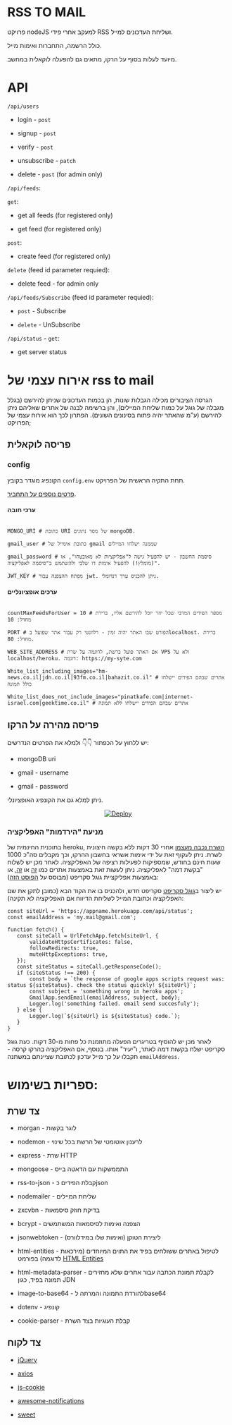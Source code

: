 # RSS TO MAIL

פרויקט nodeJS למעקב אחרי פידי RSS ושליחת העדכונים למייל.

כולל הרשמה, התחברות ואימות מייל.

מיועד לעלות בסוף על הרקו, מתאים גם להפעלה לוקאלית במחשב.

  

# API

`/api/users`

* login - `post`

* signup - `post`

* verify - `post`

* unsubscribe - `patch`

* delete - `post` (for admin only)

  

`/api/feeds`:

  

`get`:

* get all feeds (for registered only)

* get feed (for registered only)

  

`post`:

* create feed (for registered only)

  

`delete` (feed id parameter requied):

* delete feed - for admin only

  

`/api/feeds/Subscribe` (feed id parameter requied):

*  `post` - Subscribe

*  `delete` - UnSubscribe

  

`/api/status` - `get`:

* get server status

  

# אירוח עצמי של rss to mail

הגרסה הציבורים מכילה הגבלות שונות, הן בכמות העדכונים שניתן להירשם (בגלל מגבלה של גוגל על כמות שליחת המיילים), והן ברשימה לבנה של אתרים שאליהם ניתן להירשם (ע"מ שהאתר יהיה פתוח בסינונים השונים).
הפתרון לכך הוא אירוח עצמי של הפרויקט;

  

## פריסה לוקאלית

  

### config

הקונפיג מוגדר בקובץ `config.env` תחת התקיה הראשית של הפרויקט.

  

[פרטים נוספים על התחביר](https://www.npmjs.com/package/dotenv  "פרטים נוספים על התחביר").

#### ערכי חובה

```

MONGO_URI # כתובת URI של מסד נתונים mongoDB.

gmail_user # כתובת אימייל של gmail שממנה ישלחו המיילים

gmail_password # סיסמת החשבון - יש להפעיל גישה ל"אפליקציות לא מאובטחו", או (מומלץ!) להפעיל אימות דו שלבי ולהשתמש ב"סיסמה לאפליקציה".

JWT_KEY # מפתח ההצפנה עבור jwt. ניתן להכניס ערך רנדומלי.

```

#### ערכים אופציונליים

```

countMaxFeedsForUser = 10 # מספר הפידים המרבי שכל יוזר יוכל להירשם אליו, ברירת מחדל: 10

PORT # הפורט שבו האתר יהיה זמין - רלוונטי רק עבור אתר שפועל בlocalhost. ברירת מחדל: 80.

WEB_SITE_ADDRESS # אם האתר פועל ברשת, לדוגמה על שרת VPS ולא על localhost/heroku. דוגמה: https://my-syte.com

White_list_including_images="hm-news.co.il|jdn.co.il|93fm.co.il|bahazit.co.il" # אתרים שבהם הפידים יישלחו כולל תמונה

White_list_does_not_include_images="pinatkafe.com|internet-israel.com|geektime.co.il" # אתרים שבהם הפידים יישלחו ללא תמונה

```

## פריסה מהירה על הרקו

יש ללחוץ על הכפתור 👇👇 ולמלא את הפרטים הנדרשים:

* mongoDB uri

* gmail - username

* gmail - password

ניתן למלא גם את הקונפיג האופציונלי.

  

<div  align='center'>

[![Deploy](https://www.herokucdn.com/deploy/button.svg)](https://heroku.com/deploy?template=https://github.com/ShlomoCode/rss-to-mail/tree/master)

</div>

  
### מניעת "הירדמות" האפליקציה
בתוכנית החינמית של heroku, [השרת נכבה מעצמו](https://devcenter.heroku.com/articles/free-dyno-hours#dyno-sleeping) אחרי 30 דקות ללא בקשה חיצונית לשרת.
ניתן לעקוף זאת על ידי אימות אשראי בחשבון ההרקו, וכך מקבלים סה"כ 1000 שעות חינם בחודש, שמספיקות לפעילות רציפה של האפליקציה.
לאחר מכן יש לשלוח "בקשת דמה" לאפליקציה.
 ניתן לעשות זאת באמצעות אתרים כמו [זה](https://kaffeine.herokuapp.com/) או [זה](https://www.downnotifier.com/), או באמצעות אפליקציית גוגל סקריפט (מבוסס על [הפוסט הזה](https://blog.chv.ovh/site-monitoring)):
 
יש ליצור ב[גוגל סקריפט](https://script.google.com) סקריפט חדש, ולהכניס בו את הקוד הבא (כמובן לתקן את שם האפליקציה וכתובת המייל לשליחת הדיווח אם האפליקציה לא תקינה):
 ```JS
 const siteUrl = 'https://appname.herokuapp.com/api/status';
const emailAddress = 'my.mail@gmail.com';

function fetch() {
    const siteCall = UrlFetchApp.fetch(siteUrl, {
        validateHttpsCertificates: false,
        followRedirects: true,
        muteHttpExceptions: true,
    });
    const siteStatus = siteCall.getResponseCode();
    if (siteStatus !== 200) {
        const body = `the response of google apps scripts request was: status ${siteStatus}. check the status quickly! ${siteUrl}`;
        const subject = 'something wrong in heroku apps';
        GmailApp.sendEmail(emailAddress, subject, body);
        Logger.log('something failed. email send succesfuly');
    } else {
        Logger.log(`${siteUrl} is ${siteStatus} code.`);
    }
}
```
לאחר מכן יש להוסיף בטריגרים הפעלה מתוזמנת כל פחות מ-30 דקות.
כעת גוגל סקריפט ישלח בקשות דמה לאתר, ו"יעיר" אותו. בנוסף, אם האפליקציה בהרקו קרסה - תקבלו על כך מייל עדכון לכתובת שציינתם במשתנה `emailAddress`.

# ספריות בשימוש:

## צד שרת

* morgan - לוגר בקשות

* nodemon - לרענון אוטומטי של הרשת בכל שינוי

* express - שרת HTTP

* mongoose - התממשקות עם הדאטה בייס

* rss-to-json - קבלת הפידים כjson

* nodemailer - שליחת המיילים

* zxcvbn - בדיקת חוזק סיסמאות

* bcrypt - הצפנה ואימות לסיסמאות המשתמשים

* jsonwebtoken - ליצירת הטוקן (ואימות שלו במידלוורס)

* html-entities - לטיפול באתרים ששולחים בפיד את התוים המיוחדים (מירכאות לדוגמה) בפורמט [HTML Entities](https://www.w3schools.com/html/html_entities.asp)

* html-metadata-parser - לקבלת תמונת הכתבה עבור אתרים שלא מחזירים תמונה בפיד, כגון JDN

* image-to-base64 - להורדת התמונה והמרתה לbase64

* dotenv - קונפיג

* cookie-parser - קבלת העוגיות בצד השרת

## צד לקוח

* [jQuery](https://jquery.com)

* [axios](https://github.com/axios/axios)

* [js-cookie](https://github.com/js-cookie/js-cookie)

* [awesome-notifications](https://f3oall.github.io/awesome-notifications)

* [sweet](https://www.npmjs.com/package/sweetalert)
